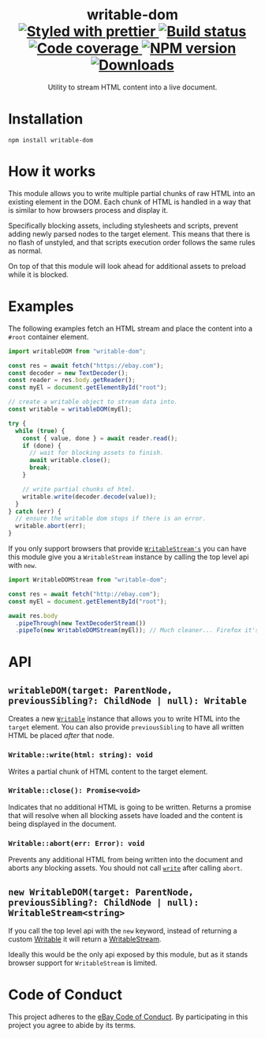 <h1 align="center">
  <!-- Logo -->
  <br/>
  writable-dom
	<br/>

  <!-- Format -->
  <a href="https://github.com/prettier/prettier">
    <img src="https://img.shields.io/badge/styled_with-prettier-ff69b4.svg" alt="Styled with prettier"/>
  </a>
  <!-- CI -->
  <a href="https://github.com/marko-js/writable-dom/actions/workflows/ci.yml">
    <img src="https://github.com/marko-js/writable-dom/actions/workflows/ci.yml/badge.svg" alt="Build status"/>
  </a>
  <!-- Coverage -->
  <a href="https://codecov.io/gh/marko-js/writable-dom">
    <img src="https://codecov.io/gh/marko-js/writable-dom/branch/master/graph/badge.svg?token=06lKJj8my3" alt="Code coverage"/>
  </a>
  <!-- NPM Version -->
  <a href="https://npmjs.org/package/writable-dom">
    <img src="https://img.shields.io/npm/v/writable-dom.svg" alt="NPM version"/>
  </a>
  <!-- Downloads -->
  <a href="https://npmjs.org/package/writable-dom">
    <img src="https://img.shields.io/npm/dm/writable-dom.svg" alt="Downloads"/>
  </a>
</h1>

<p align="center">
  Utility to stream HTML content into a live document.
</p>

# Installation

```console
npm install writable-dom
```

# How it works

This module allows you to write multiple partial chunks of raw HTML into an existing element in the DOM.
Each chunk of HTML is handled in a way that is similar to how browsers process and display it.

Specifically blocking assets, including stylesheets and scripts, prevent adding newly parsed nodes to the target element.
This means that there is no flash of unstyled, and that scripts execution order follows the same rules as normal.

On top of that this module will look ahead for additional assets to preload while it is blocked.

# Examples

The following examples fetch an HTML stream and place the content into a `#root` container element.

```js
import writableDOM from "writable-dom";

const res = await fetch("https://ebay.com");
const decoder = new TextDecoder();
const reader = res.body.getReader();
const myEl = document.getElementById("root");

// create a writable object to stream data into.
const writable = writableDOM(myEl);

try {
  while (true) {
    const { value, done } = await reader.read();
    if (done) {
      // wait for blocking assets to finish.
      await writable.close();
      break;
    }

    // write partial chunks of html.
    writable.write(decoder.decode(value));
  }
} catch (err) {
  // ensure the writable dom stops if there is an error.
  writable.abort(err);
}
```

If you only support browsers that provide [`WritableStream's`](https://developer.mozilla.org/en-US/docs/Web/API/WritableStream) you can have this module give you a `WritableStream` instance by calling the top level api with `new`.

```js
import WritableDOMStream from "writable-dom";

const res = await fetch("http://ebay.com");
const myEl = document.getElementById("root");

await res.body
  .pipeThrough(new TextDecoderStream())
  .pipeTo(new WritableDOMStream(myEl)); // Much cleaner... Firefox it's time to support this!
```

# API

## `writableDOM(target: ParentNode, previousSibling?: ChildNode | null): Writable`

Creates a new [`Writable`](<#%60Writable::write(html:%20string):%20void%60>) instance that allows you to write HTML into the `target` element.
You can also provide `previousSibling` to have all written HTML be placed _after_ that node.

### `Writable::write(html: string): void`

Writes a partial chunk of HTML content to the target element.

### `Writable::close(): Promise<void>`

Indicates that no additional HTML is going to be written.
Returns a promise that will resolve when all blocking assets have loaded and the content is being displayed in the document.

### `Writable::abort(err: Error): void`

Prevents any additional HTML from being written into the document and aborts any blocking assets.
You should not call [`write`](<#%60Writable::write(html:%20string):%20void%60>) after calling `abort`.

## `new WritableDOM(target: ParentNode, previousSibling?: ChildNode | null): WritableStream<string>`

If you call the top level api with the `new` keyword, instead of returning a custom [Writable](<#%60Writable::write(html:%20string):%20void%60>) it will return a [WritableStream<string>](https://developer.mozilla.org/en-US/docs/Web/API/WritableStream).

Ideally this would be the only api exposed by this module, but as it stands browser support for `WritableStream` is limited.

# Code of Conduct

This project adheres to the [eBay Code of Conduct](./.github/CODE_OF_CONDUCT.md). By participating in this project you agree to abide by its terms.
